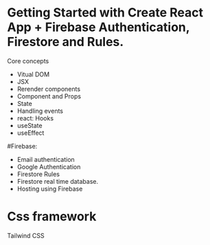 # Getting Started with Create React App + Firebase Authentication, Firestore and Rules.

Core concepts
- Vitual DOM
- JSX
- Rerender components
- Component and Props
- State
- Handling events
- react: Hooks
- useState
- useEffect

#Firebase:
- Email authentication
- Google Authentication
- Firestore Rules
- Firestore real time database. 
- Hosting using Firebase


 # Css framework
 Tailwind CSS
